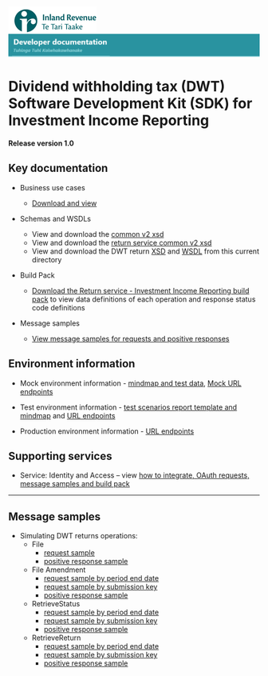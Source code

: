 ![IRD logo](../../Images/IRlogo.gif)
![Software Dev](../../Images/SoftwareDev.png)

# Dividend withholding tax (DWT) Software Development Kit (SDK) for Investment Income Reporting

#### Release version 1.0

## Key documentation

* Business use cases
	* [Download and view](III%20-%20DWT%20-%20GWS%20business%20use%20cases.pdf)
	
* Schemas and WSDLs
	- View and download the [common v2 xsd](../../Common%20XSD/Common.v2.xsd)
	- View and download the [return service common v2 xsd](../../Common%20XSD/ReturnCommon.v2.xsd)
	- View and download the DWT return [XSD](ReturnDWT.v1.xsd) and [WSDL](DWTDevWsdl.wsdl) from this current directory
	
- Build Pack
	- [Download the Return service - Investment Income Reporting build pack](../Service%20-%20Return%20III/Gateway%20Services%20Build%20Pack%20-%20Return%20Service%20-%20III.pdf) to view data definitions of each operation and response status code definitions
	
- Message samples
    - [View message samples for requests and positive responses](#message-samples)
	
## Environment information

- Mock environment information - [mindmap and test data](../Test%20Details%20-%20IIR/README.md#mock-environment-information), [Mock URL endpoints](../Test%20Details%20-%20IIR/README.md#mock-environment) 
	
- Test environment information - [test scenarios report template and mindmap](../Test%20Details%20-%20IIR/README.md#test-environment-information) and [URL endpoints](../Test%20Details%20-%20IIR/README.md#test-environment-information)

- Production environment information - [URL endpoints](../Test%20Details%20-%20IIR/README.md#production-environment-information)

## Supporting services

* Service: Identity and Access – view [how to integrate, OAuth requests, message samples and build pack](https://github.com/InlandRevenue/Gateway_Services-Access/tree/master/Identity%20and%20Access)

-----------------

## Message samples

- Simulating DWT returns operations:
    - File
		- [request sample](sample%20messages/DWTFileRequest.xml)
        - [positive response sample](sample%20messages/DWTFileResponse.xml)
	- File Amendment
		- [request sample by period end date](sample%20messages/DWTFileRequestUpdate_PeriodEndDate.xml)
		- [request sample by submission key](sample%20messages/DWTFileRequestUpdate_SubmissionKey.xml)
        - [positive response sample](sample%20messages/DWTFileResponse.xml)
    - RetrieveStatus
	    - [request sample by period end date](sample%20messages/DWTRetrieveStatusRequest_PeriodEndDate.xml)
		- [request sample by submission key](sample%20messages/DWTRetrieveStatusRequest_SubmissionKey.xml)
        - [positive response sample](sample%20messages/DWTRetriveStatusResponse.xml)
    - RetrieveReturn
		- [request sample by period end date](sample%20messages/DWTRetrieveReturnRequest_PeriodEndDate.xml)
		- [request sample by submission key](sample%20messages/DWTRetrieveReturnRequest_SubmissionKey.xml)
        - [positive response sample](sample%20messages/DWTRetrieveReturnResponse.xml)
